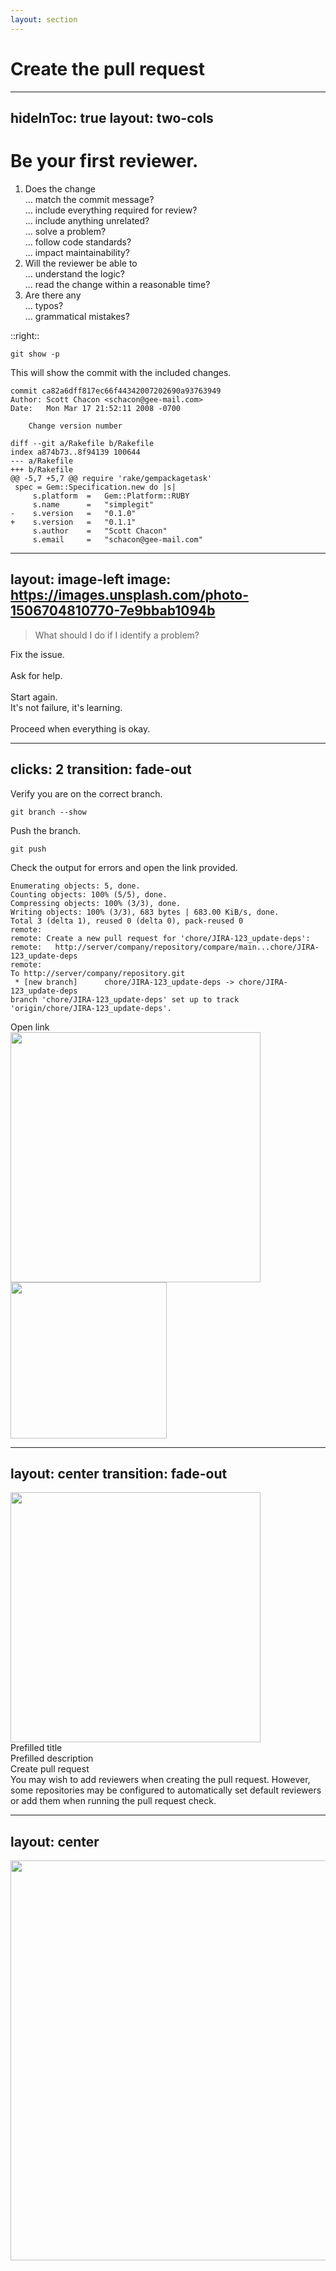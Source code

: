 ```yaml
---
layout: section
---
```


# Create the pull request

---
hideInToc: true
layout: two-cols
---

# Be your first reviewer.

1. Does the change <br />
    ... match the commit message? <br />
    ... include everything required for review? <br />
    ... include anything unrelated? <br />
    ... solve a problem? <br />
    ... follow code standards? <br />
    ... impact maintainability?
2. Will the reviewer be able to <br />
    ... understand the logic? <br />
    ... read the change within a reasonable time?
3. Are there any <br />
    ... typos? <br />
    ... grammatical mistakes?

::right::

```shell
git show -p
```

This will show the commit with the included changes.

```git-commit
commit ca82a6dff817ec66f44342007202690a93763949
Author: Scott Chacon <schacon@gee-mail.com>
Date:   Mon Mar 17 21:52:11 2008 -0700

    Change version number

diff --git a/Rakefile b/Rakefile
index a874b73..8f94139 100644
--- a/Rakefile
+++ b/Rakefile
@@ -5,7 +5,7 @@ require 'rake/gempackagetask'
 spec = Gem::Specification.new do |s|
     s.platform  =   Gem::Platform::RUBY
     s.name      =   "simplegit"
-    s.version   =   "0.1.0"
+    s.version   =   "0.1.1"
     s.author    =   "Scott Chacon"
     s.email     =   "schacon@gee-mail.com"
```

---
layout: image-left
image: https://images.unsplash.com/photo-1506704810770-7e9bbab1094b
---

> What should I do if I identify a problem?

<AutoFitText :max="200" :min="100" modelValue="STOP" class="text-red-600" />

<div class="grid grid-cols-[20px_1fr] gap-2">
<div><entypo-tools /></div>
<div>Fix the issue.</div>
</div>

<br />

<div class="grid grid-cols-[20px_1fr] gap-2">
<div><radix-icons-chat-bubble /></div>
<div>Ask for help.</div>
</div>

<br />

<div class="grid grid-cols-[20px_1fr] gap-2">
<div><grommet-icons-revert /></div>
<div>
Start again. <br />
It's not failure, it's learning.
</div>
</div>

<br />

<div class="grid grid-cols-[20px_1fr] gap-2">
<div><fa-thumbs-o-up class="text-green-600"/></div>
<div>Proceed when everything is okay.</div>
</div>

---
clicks: 2
transition: fade-out
---

Verify you are on the correct branch.

```shell
git branch --show
```

<v-click>

Push the branch.

```shell
git push
```

</v-click>

<v-click>

Check the output for errors and open the link provided.

```text
Enumerating objects: 5, done.
Counting objects: 100% (5/5), done.
Compressing objects: 100% (3/3), done.
Writing objects: 100% (3/3), 683 bytes | 683.00 KiB/s, done.
Total 3 (delta 1), reused 0 (delta 0), pack-reused 0
remote:
remote: Create a new pull request for 'chore/JIRA-123_update-deps':
remote:   http://server/company/repository/compare/main...chore/JIRA-123_update-deps
remote:
To http://server/company/repository.git
 * [new branch]      chore/JIRA-123_update-deps -> chore/JIRA-123_update-deps
branch 'chore/JIRA-123_update-deps' set up to track 'origin/chore/JIRA-123_update-deps'.
```

<Arrow x1="730" y1="420" x2="680" y2="420" color="green"/>

<div class="absolute right-150px bottom-120px">Open link</div>

</v-click>

<div v-click="[0,1]" class="absolute left-55px top-150px">

<img src="/images/fortune-cookie-master-branch.jpg" class="rounded" width="400" />

</div>

<div v-click="[1,2]" class="absolute right-10px bottom-40px">

<img src="/images/clippy-pull-request.png" width= "250" />

</div>

---
layout: center
transition: fade-out
---

<img src="/images/server-pull-request-open.png" class="rounded" width="400" />

<Arrow x1="270" y1="95" x2="320" y2="95" color="green"/>

<div class="absolute left-160px top-80px text-right">
Prefilled title
</div>

<Arrow x1="270" y1="210" x2="320" y2="210" color="green"/>

<div class="absolute left-100px top-195px text-right">
Prefilled description
</div>

<Arrow x1="725" y1="300" x2="560" y2="300" color="green"/>

<div class="absolute right-90px top-285px">
Create pull request
</div>

<div class="absolute top-35px left-710px right-10px">

<div class="grid grid-cols-[20px_1fr] gap-2">
<div><fa6-solid-users /></div>
<div>
You may wish to add reviewers when creating the pull request.
However, some repositories may be configured to automatically set
default reviewers or add them when running the pull request check.
</div>
</div>

</div>

---
layout: center
---

<img src="/images/server-pull-request-create.png" class="rounded" width="640" />
